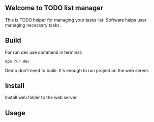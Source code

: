 ## Welcome to TODO list manager

This is TODO helper for managing your tasks list. Software helps user managing necessary tasks.

## Build

For run dev use command in terminal:

```
npm run dev
```

Demo don't need to build. It's enough to run project on the web server.

## Install

Install web folder to the web server.

## Usage
